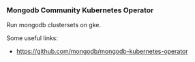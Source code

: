 ### Mongodb Community Kubernetes Operator
Run mongodb clustersets on gke.

Some useful links:
- https://github.com/mongodb/mongodb-kubernetes-operator